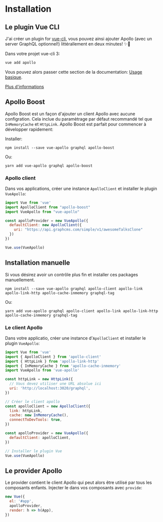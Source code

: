# Installation

## Le plugin Vue CLI

J'ai créer un plugin for [vue-cli](http://cli.vuejs.org), vous pouvez ainsi ajouter Apollo (avec un server GraphQL optionnel!) littérallement en deux minutes! ✨🚀

Dans votre projet vue-cli 3:

```bash
vue add apollo
```

Vous pouvez alors passer cette section de la documentation: [Usage basique](./apollo/).

[Plus d'informations](https://github.com/Akryum/vue-cli-plugin-apollo)

## Apollo Boost

Apollo Boost est un façon d'ajouter un client Apollo avec aucune configration. Cela inclue du paramètrage par défaut recommandé tel que `InMemoryCache` et `HttpLink`. Apollo Boost est parfait pour commencer à développer rapidement:

Installer: 

```
npm install --save vue-apollo graphql apollo-boost
```

Ou:

```
yarn add vue-apollo graphql apollo-boost
```

### Apollo client

Dans vos applications, créer une instance `ApolloClient` et installer le plugin `VueApollo`:

```js
import Vue from 'vue'
import ApolloClient from "apollo-boost"
import VueApollo from "vue-apollo"

const apolloProvider = new VueApollo({
  defaultClient: new ApolloClient({
    uri: "https://api.graphcms.com/simple/v1/awesomeTalksClone"
  })
})

Vue.use(VueApollo)
```



## Installation manuelle

Si vous désirez avoir un contrôle plus fin et installer ces packages manuellement.

```
npm install --save vue-apollo graphql apollo-client apollo-link apollo-link-http apollo-cache-inmemory graphql-tag
```

Ou:

```
yarn add vue-apollo graphql apollo-client apollo-link apollo-link-http apollo-cache-inmemory graphql-tag
```

### Le client Apollo

Dans votre applicatio, créer une instance d'`ApolloClient` et installer le plugin `VueApollo`:

```js
import Vue from 'vue'
import { ApolloClient } from 'apollo-client'
import { HttpLink } from 'apollo-link-http'
import { InMemoryCache } from 'apollo-cache-inmemory'
import VueApollo from 'vue-apollo'

const httpLink = new HttpLink({
  // Vous devez utiliser une URL absolue ici
  uri: 'http://localhost:3020/graphql',
})

// Créer le client apollo
const apolloClient = new ApolloClient({
  link: httpLink,
  cache: new InMemoryCache(),
  connectToDevTools: true,
})

const apolloProvider = new VueApollo({
  defaultClient: apolloClient,
})

// Installer le plugin Vue
Vue.use(VueApollo)
```

## Le provider Apollo

Le provider contient le client Apollo qui peut alors être utilisé par tous les composants enfants. Injecter le dans vos composants avec `provide`:

```js
new Vue({
  el: '#app',
  apolloProvider,
  render: h => h(App),
})
```
